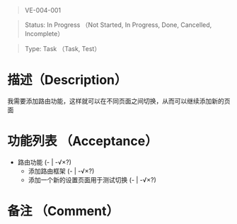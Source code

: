 > VE-004-001

> Status: In Progress （Not Started, In Progress, Done, Cancelled, Incomplete）

> Type: Task （Task, Test）

# 描述（Description）
我需要添加路由功能，这样就可以在不同页面之间切换，从而可以继续添加新的页面

# 功能列表 （Acceptance）
* 路由功能 (- | -√×?)
  * 添加路由框架 (- | -√×?)
  * 添加一个新的设置页面用于测试切换 (- | -√×?)

# 备注 （Comment）

